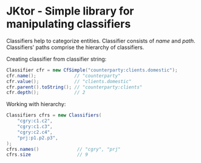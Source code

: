 # JKtor - Simple library for manipulating classifiers

Classifiers help to categorize entities. Classifier consists of _name_ and _path_.
Classifiers' paths comprise the hierarchy of classifiers. 

Creating classifier from classifier string:
```java
Classifier cfr = new CfSimple("counterparty:clients.domestic");
cfr.name();              // "counterparty"
cfr.value();             // "clients.domestic"
cfr.parent().toString(); // "counterparty:clients"
cfr.depth();             // 2
```

Working with hierarchy:
```java
Classifiers cfrs = new Classifiers(
    "cgry:c1.c2",
    "cgry:c1.c3",
    "cgry:c2.c4",
    "prj:p1.p2.p3",
);
cfrs.names()              // "cgry", "prj"
cfrs.size                 // 9
```
